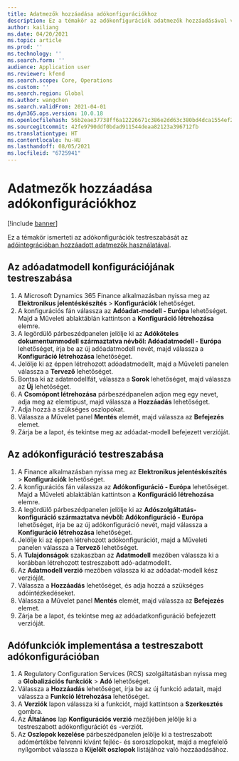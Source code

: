 ```yaml
---
title: Adatmezők hozzáadása adókonfigurációkhoz
description: Ez a témakör az adókonfigurációk adatmezők hozzáadásával való testreszabását ismerteti.
author: kailiang
ms.date: 04/20/2021
ms.topic: article
ms.prod: ''
ms.technology: ''
ms.search.form: ''
audience: Application user
ms.reviewer: kfend
ms.search.scope: Core, Operations
ms.custom: ''
ms.search.region: Global
ms.author: wangchen
ms.search.validFrom: 2021-04-01
ms.dyn365.ops.version: 10.0.18
ms.openlocfilehash: 56b2eae37738ff6a12226671c386e2dd63c380bd4dca1554ef2d1cad0b75faaa
ms.sourcegitcommit: 42fe9790ddf0bdad911544deaa82123a396712fb
ms.translationtype: HT
ms.contentlocale: hu-HU
ms.lasthandoff: 08/05/2021
ms.locfileid: "6725941"
---
```

# <a name="add-data-fields-in-tax-configurations"></a>Adatmezők hozzáadása adókonfigurációkhoz

[!include [banner](../includes/banner.md)]

Ez a témakör ismerteti az adókonfigurációk testreszabását az [adóintegrációban hozzáadott adatmezők használatával](tax-service-add-data-fields-tax-integration-by-extension.md).

## <a name="customize-the-tax-data-model"></a>Az adóadatmodell konfigurációjának testreszabása

1. A Microsoft Dynamics 365 Finance alkalmazásban nyissa meg az **Elektronikus jelentéskészítés** \> **Konfigurációk** lehetőséget.
2. A konfigurációs fán válassza az **Adóadat-modell - Európa** lehetőséget. Majd a Műveleti ablaktáblán kattintson a **Konfiguráció létrehozása** elemre.
3. A legördülő párbeszédpanelen jelölje ki az **Adóköteles dokumentummodell származtatva névből: Adóadatmodell - Európa** lehetőséget, írja be az új adóadatmodell nevét, majd válassza a **Konfiguráció létrehozása** lehetőséget.
4. Jelölje ki az éppen létrehozott adóadatmodellt, majd a Műveleti panelen válassza a **Tervező** lehetőséget.
5. Bontsa ki az adatmodellfát, válassza a **Sorok** lehetőséget, majd válassza az **Új** lehetőséget.
6. A **Csomópont létrehozása** párbeszédpanelen adjon meg egy nevet, adja meg az elemtípust, majd válassza a **Hozzáadás** lehetőséget.
7. Adja hozzá a szükséges oszlopokat.
8. Válassza a Művelet panel **Mentés** elemét, majd válassza az **Befejezés** elemet.
9. Zárja be a lapot, és tekintse meg az adóadat-modell befejezett verzióját.

## <a name="customize-the-tax-configuration"></a>Az adókonfiguráció testreszabása

1. A Finance alkalmazásban nyissa meg az **Elektronikus jelentéskészítés** \> **Konfigurációk** lehetőséget.
2. A konfigurációs fán válassza az **Adókonfiguráció - Európa** lehetőséget. Majd a Műveleti ablaktáblán kattintson a **Konfiguráció létrehozása** elemre.
3. A legördülő párbeszédpanelen jelölje ki az **Adószolgáltatás-konfiguráció származtatva névből: Adókonfiguráció - Európa** lehetőséget, írja be az új adókonfiguráció nevét, majd válassza a **Konfiguráció létrehozása** lehetőséget.
4. Jelölje ki az éppen létrehozott adókonfigurációt, majd a Műveleti panelen válassza a **Tervező** lehetőséget.
5. A **Tulajdonságok** szakaszban az **Adatmodell** mezőben válassza ki a korábban létrehozott testreszabott adó-adatmodellt.
6. Az **Adatmodell verzió** mezőben válassza ki az adóadat-modell kész verzióját.
7. Válassza a **Hozzáadás** lehetőséget, és adja hozzá a szükséges adóintézkedéseket.
8. Válassza a Művelet panel **Mentés** elemét, majd válassza az **Befejezés** elemet.
9. Zárja be a lapot, és tekintse meg az adóadatkonfiguráció befejezett verzióját.

## <a name="implement-tax-features-in-the-customized-tax-configuration"></a>Adófunkciók implementása a testreszabott adókonfigurációban

1. A Regulatory Configuration Services (RCS) szolgáltatásban nyissa meg a **Globalizációs funkciók** \> **Adó** lehetőséget.
2. Válassza a **Hozzáadás** lehetőséget, írja be az új funkció adatait, majd válassza a **Funkció létrehozása** lehetőséget.
3. A **Verziók** lapon válassza ki a funkciót, majd kattintson a **Szerkesztés** gombra.
4. Az **Általános** lap **Konfigurációs verzió** mezőjében jelölje ki a testreszabott adókonfigurációt és -verziót.
5. Az **Oszlopok kezelése** párbeszédpanelen jelölje ki a testreszabott adómértékbe felvenni kívánt fejléc- és soroszlopokat, majd a megfelelő nyílgombot válassza a **Kijelölt oszlopok** listájához való hozzáadásához.
